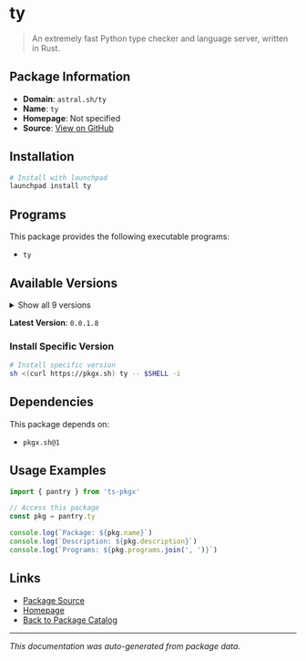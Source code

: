 # ty

> An extremely fast Python type checker and language server, written in Rust.

## Package Information

- **Domain**: `astral.sh/ty`
- **Name**: `ty`
- **Homepage**: Not specified
- **Source**: [View on GitHub](https://github.com/pkgxdev/pantry/tree/main/projects/astral.sh/ty/package.yml)

## Installation

```bash
# Install with launchpad
launchpad install ty
```

## Programs

This package provides the following executable programs:

- `ty`

## Available Versions

<details>
<summary>Show all 9 versions</summary>

- `0.0.1.8`, `0.0.1.7`, `0.0.1.6`, `0.0.1.5`, `0.0.1.4`
- `0.0.1.3`, `0.0.1.2`, `0.0.1.1`, `0.0.0.8`

</details>

**Latest Version**: `0.0.1.8`

### Install Specific Version

```bash
# Install specific version
sh <(curl https://pkgx.sh) ty -- $SHELL -i
```

## Dependencies

This package depends on:

- `pkgx.sh@1`

## Usage Examples

```typescript
import { pantry } from 'ts-pkgx'

// Access this package
const pkg = pantry.ty

console.log(`Package: ${pkg.name}`)
console.log(`Description: ${pkg.description}`)
console.log(`Programs: ${pkg.programs.join(', ')}`)
```

## Links

- [Package Source](https://github.com/pkgxdev/pantry/tree/main/projects/astral.sh/ty/package.yml)
- [Homepage](#)
- [Back to Package Catalog](../../../package-catalog.md)

---

*This documentation was auto-generated from package data.*
